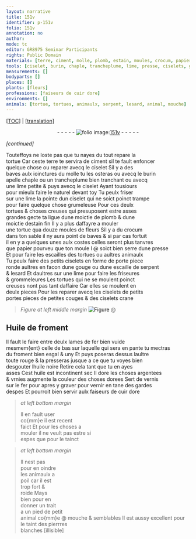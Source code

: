 ```yaml
---
layout: narrative
title: 151v
identifier: p-151v
folio: 151v
annotation: no
author:
mode: tc
editor: GR8975 Seminar Participants
rights: Public Domain
materials: [terre, ciment, molle, plomb, estain, moules, crocum, papier, moule, Huile de froment, fer, froment, huile noire, huile, vernis, oindre, pierrres]
tools: [ciselet, burin, chaple, trancheplume, lime, presse, ciselets, gouge, couges, lames]
measurements: []
bodyparts: []
places: []
plants: [fleurs]
professions: [faiseurs de cuir dore]
environments: []
animals: [tortue, tortues, animaulx, serpent, lesard, animal, mouche]
---
```


<p><a href="{{ site.baseurl }}/diplomatic/">[TOC]</a> | <a href="{{ site.baseurl }}/texts/p-151v_tl/" target="_blank">[translation]</a></p><div class="folio" align="center">- - - - - <a href="http://gallica.bnf.fr/ark:/12148/btv1b10500001g/f308.image" target="_blank"><img src="https://cu-mkp.github.io/2017-workshop-edition/assets/photo-icon.png" alt="folio image: " style="display:inline-block; margin-bottom:-3px;"/>151v</a> - - - - - </div>  
 
*[continued]*
  
Touteffoys ne loste pas que tu nayes du tout repare la<br/> <span class="al">tortue</span> Car ceste <span class="m">terre</span> te servira de <span class="m">ciment</span> sil te fault enfoncer<br/> quelque chose ou reparer avecq le <span class="tl">ciselet</span> Sil y a des<br/> baves aulx ioinctures du <span class="m">molle</span> tu les osteras ou avecq le <span class="tl">burin</span><br/> apelle <span class="tl">chaple</span> ou un <span class="tl">trancheplume</span> bien tranchant ou avecq<br/> une <span class="tl">lime</span> petite & puys avecq le <span class="tl">ciselet</span> Ayant tousiours<br/> pour mieulx faire le naturel devant toy Tu peulx friser<br/> sur une <span class="tl">lime</span> la pointe dun <span class="tl">ciselet</span> qui ne soict poinct trampe<br/> pour faire quelque chose grumeleuse Pour ces <span class="del">deulx</span><br/> <span class="al">tortues</span> & choses creuses qui presuposent estre asses<br/> grandes gecte ta ligue dune moictie de <span class="m">plomb</span> & dune<br/> moictie d<span class="m">estain</span> fin Il y a plus daffayre a mouler<br/> une <span class="al">tortue</span> qua douze <span class="m">moules</span> de <span class="pa">fleurs</span> Sil y a du <span class="m">crocum</span><br/> dans ton sable il ny aura point de baves & si par cas fortuit<br/> il en y a quelques unes aulx costes celles seront plus tanvres<br/> que <span class="m">papier</span> pourveu que ton <span class="m">moule</span> l @ soict bien serre dune <span class="tl">presse</span><br/> Et pour faire les escailles des <span class="al">tortues</span> ou aultres <span class="al">animaulx</span><br/> Tu peulx faire des petits <span class="tl">ciselets</span> en forme de porte piece<br/> ronde aultres en facon dune <span class="tl">gouge</span> ou dune escaille de <span class="al">serpent</span><br/> & <span class="al">lesard</span> Et daultres sur une <span class="tl">lime</span> pour faire les friseures<br/> & grommeleures Les <span class="al">tortues</span> qui ne se moulent poinct<br/> creuses nont pas tant daffaire Car elles se moulent en<br/> deulx pieces Pour les reparer avecq les <span class="tl">ciselets</span> de petits<br/> portes pieces de petites <span class="tl">couges</span> & des <span class="tl">ciselets</span> crane
 
> *Figure*
> *at left middle margin*
> <a href="https://drive.google.com/open?id=0B9-oNrvWdlO5bk1US2QxRTVwa2s" target="_blank"><img src="https://cu-mkp.github.io/GR8975-edition/assets/photo-icon.png" alt="Figure" style="display:inline-block; margin-bottom:-3px;"/></a>
 @ 
 
  

## <span class="m">Huile de froment</span>

 
Il fault le faire entre deulx <span class="tl">lames</span> de <span class="m">fer</span> bien vuide<br/> mesmem{ent} celle de bas sur laquelle qui sera en pante tu mectras<br/> du <span class="m">froment</span> bien esgal & uny Et puys poseras dessus laultre<br/> toute rouge & la presseras jusque a ce que tu voyes bien<br/> desgouter l<span class="m">huile noire</span> Retire cela tant que tu en ayes<br/> asses Cest <span class="m">huile</span> est incontinent sec Il dore les choses argentees<br/> & vrnies augmente la couleur des choses dorees Sert de <span class="m">vernis</span><br/> sur le <span class="m">fer</span> pour apres y graver pour vernir en tane des gardes<br/> despes Et pourroit bien servir aulx <span class="pro">faiseurs de cuir dore</span>
 
> *at left bottom margin*
> 
> 
>  Il en fault user<br/> co{mm}e il est recent<br/> faict Et pour les choses a<br/> mouler il ne veult pas estre si<br/> espes que pour le tainct
 
> *at left bottom margin*
> 
> 
>  Il nest pas<br/> pour en <span class="m">oindre</span><br/> les <span class="al">animaulx</span> a<br/> poil car il est<br/> trop fort &<br/> roide Mays<br/> bien pour en<br/> donner un trait<br/> a un pied de petit<br/> <span class="al">animal</span> co{mm}e @ <span class="al">mouche</span> & semblables Il est aussy excellent pour le taint des <span class="m">pierrres</span><br/> blanches [illisible]
 
